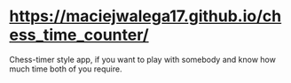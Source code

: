 # https://maciejwalega17.github.io/chess_time_counter/

Chess-timer style app, if you want to play with somebody and know how much time both of you require.
